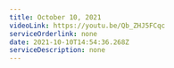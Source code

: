```yaml
---
title: October 10, 2021
videoLink: https://youtu.be/Qb_ZHJ5FCqc
serviceOrderlink: none
date: 2021-10-10T14:54:36.268Z
serviceDescription: none
---
```

